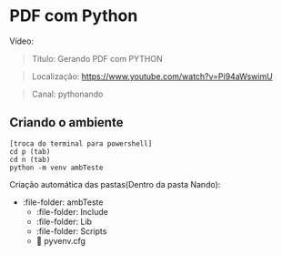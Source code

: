 # PDF com Python

Vídeo: 

> Titulo: Gerando PDF com PYTHON

> Localização: https://www.youtube.com/watch?v=Pi94aWswimU

> Canal: pythonando



## Criando o ambiente

	
	[troca do terminal para powershell]
	cd p (tab)
	cd n (tab)
	python -m venv ambTeste
	
Criação automática das pastas(Dentro da pasta Nando):

-  :file-folder:  ambTeste
	-  :file-folder: Include
	-  :file-folder: Lib
	-  :file-folder: Scripts
	- :pencil: pyvenv.cfg